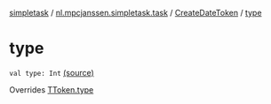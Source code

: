 [simpletask](../../index.md) / [nl.mpcjanssen.simpletask.task](../index.md) / [CreateDateToken](index.md) / [type](.)

# type

`val type: Int` [(source)](https://github.com/mpcjanssen/simpletask-android/blob/master/src/main/java/nl/mpcjanssen/simpletask/task/Task.kt#L521)

Overrides [TToken.type](../-t-token/type.md)

